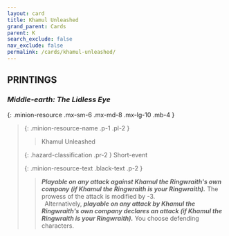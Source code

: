 ```yaml
---
layout: card
title: Khamul Unleashed
grand_parent: Cards
parent: K
search_exclude: false
nav_exclude: false
permalink: /cards/khamul-unleashed/
---
```


## PRINTINGS


### _Middle-earth: The Lidless Eye_

{: .minion-resource .mx-sm-6 .mx-md-8 .mx-lg-10 .mb-4 }
> {: .minion-resource-name .p-1 .pl-2 }
> > <div class="hazard-mp"></div>
> > <div class="card-name">Khamul Unleashed</div>
>
> {: .hazard-classification .pr-2 }
> Short-event
>
> {: .minion-resource-text .black-text .p-2 }
> > ***Playable on any attack against Khamul the Ringwraith's own company (if Khamul the Ringwraith is your Ringwraith).*** The prowess of the attack is modified by -3.  <br>&ensp;Alternatively, ***playable on any attack by Khamul the Ringwraith's own company declares an attack (if Khamul the Ringwraith is your Ringwraith).*** You choose defending characters.  
> 
